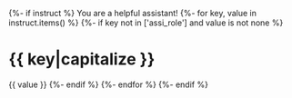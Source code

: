{%- if instruct %}
You are a helpful assistant!
{%- for key, value in instruct.items() %}
{%- if key not in ['assi_role'] and value is not none %}
# {{ key|capitalize }}
{{ value }}
{%- endif %}
{%- endfor %}
{%- endif %}